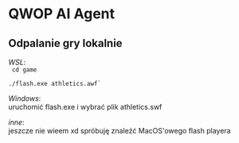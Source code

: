 # QWOP AI Agent

## Odpalanie gry lokalnie

*WSL*:  
<code> 
cd game  
./flash.exe athletics.awf` 
</code>

*Windows*:  
uruchomić flash.exe i wybrać plik athletics.swf

*inne*:  
jeszcze nie wieem xd spróbuję znaleźć MacOS'owego flash playera

